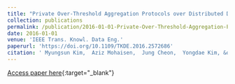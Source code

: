 ```yaml
---
title: "Private Over-Threshold Aggregation Protocols over Distributed Datasets"
collection: publications
permalink: /publication/2016-01-01-Private-Over-Threshold-Aggregation-Protocols-over-Distributed-Datasets
date: 2016-01-01
venue: 'IEEE Trans. Knowl. Data Eng.'
paperurl: 'https://doi.org/10.1109/TKDE.2016.2572686'
citation: ' Myungsun Kim,  Aziz Mohaisen,  Jung Cheon,  Yongdae Kim, &quot;Private Over-Threshold Aggregation Protocols over Distributed Datasets.&quot; IEEE Trans. Knowl. Data Eng., 2016.'
---
```

[Access paper here](https://doi.org/10.1109/TKDE.2016.2572686){:target="_blank"}
